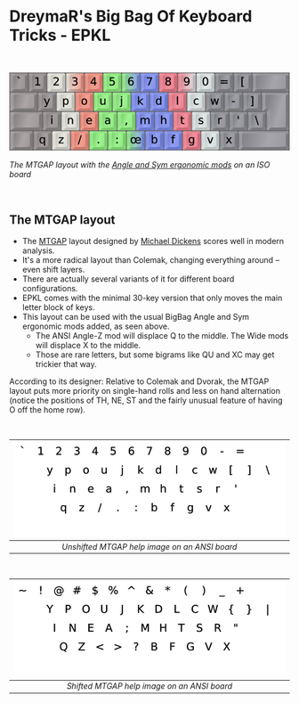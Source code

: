 DreymaR's Big Bag Of Keyboard Tricks - EPKL
===========================================

<br>

![EPKL help image for MTGAP-AngleSym on an ISO board](./MTGAP_ISO-AS_EPKL.png)

_The MTGAP layout with the [Angle and Sym ergonomic mods][BB_Erg] on an ISO board_

<br>

The MTGAP layout
----------------
- The [MTGAP][MTGAPm] layout designed by [Michael Dickens][MTGaPp] scores well in modern analysis.
- It's a more radical layout than Colemak, changing everything around – even shift layers.
- There are actually several variants of it for different board configurations.
- EPKL comes with the minimal 30-key version that only moves the main letter block of keys.
- This layout can be used with the usual BigBag Angle and Sym ergonomic mods added, as seen above.
    - The ANSI Angle-Z mod will displace Q to the middle. The Wide mods will displace X to the middle.
    - Those are rare letters, but some bigrams like QU and XC may get trickier that way.
  

According to its designer: 
Relative to Colemak and Dvorak, the MTGAP layout puts more priority on single-hand rolls and less on hand 
alternation (notice the positions of TH, NE, ST and the fairly unusual feature of having O off the home row).

<br>

|![EPKL help image for unshifted MTGAP on an ANSI board](./MTG-eD_ANS/state0.png)|
|   :---:   |
|_Unshifted MTGAP help image on an ANSI board_|

<br>

|![EPKL help image for shifted MTGAP on an ANSI board](./MTG-eD_ANS/state1.png)|
|   :---:   |
|_Shifted MTGAP help image on an ANSI board_|


[MTGAPm]: https://mathematicalmulticore.wordpress.com/the-keyboard-layout-project/ (The MTGAP project)
[MTGaPp]: https://mdickens.me/ (**M**ichael "**T**he **G**lorious **a**nd **P**owerful")
[BB_Erg]: https://dreymar.colemak.org/ergo-mods.html (DreymaR's Big Bag of Tricks on ergo mods)
